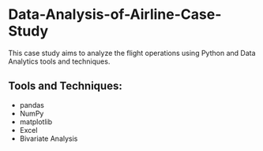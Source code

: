# Data-Analysis-of-Airline-Case-Study

This case study aims to analyze the flight operations using Python and Data Analytics tools and techniques.

## Tools and Techniques:

* pandas
* NumPy
* matplotlib
* Excel
* Bivariate Analysis
